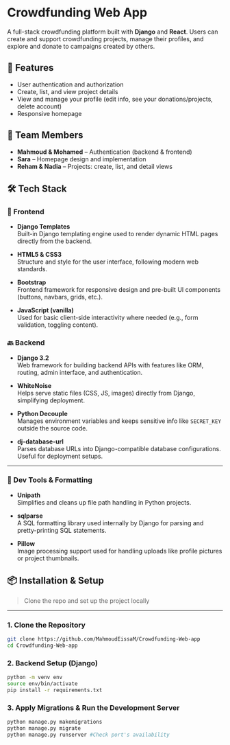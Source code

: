 # Crowdfunding Web App

A full-stack crowdfunding platform built with **Django** and **React**. Users can create and support crowdfunding projects, manage their profiles, and explore and donate to campaigns created by others.

## 🚀 Features

- User authentication and authorization
- Create, list, and view project details
- View and manage your profile (edit info, see your donations/projects, delete account)
- Responsive homepage

## 👥 Team Members

- **Mahmoud & Mohamed** – Authentication (backend & frontend)
- **Sara** – Homepage design and implementation
- **Reham & Nadia** – Projects: create, list, and detail views

## 🛠️ Tech Stack
### 🎨 Frontend

- **Django Templates**  
  Built-in Django templating engine used to render dynamic HTML pages directly from the backend.

- **HTML5 & CSS3**  
  Structure and style for the user interface, following modern web standards.

- **Bootstrap**  
  Frontend framework for responsive design and pre-built UI components (buttons, navbars, grids, etc.).

- **JavaScript (vanilla)**  
  Used for basic client-side interactivity where needed (e.g., form validation, toggling content).

### 🔙 Backend

- **Django 3.2**  
  Web framework for building backend APIs with features like ORM, routing, admin interface, and authentication.

- **WhiteNoise**  
  Helps serve static files (CSS, JS, images) directly from Django, simplifying deployment.

- **Python Decouple**  
  Manages environment variables and keeps sensitive info like `SECRET_KEY` outside the source code.

- **dj-database-url**  
  Parses database URLs into Django-compatible database configurations. Useful for deployment setups.

---

### 🧰 Dev Tools & Formatting

- **Unipath**  
  Simplifies and cleans up file path handling in Python projects.

- **sqlparse**  
  A SQL formatting library used internally by Django for parsing and pretty-printing SQL statements.

- **Pillow**  
  Image processing support used for handling uploads like profile pictures or project thumbnails.


## 📦 Installation & Setup

> Clone the repo and set up the project locally

---

### 1. Clone the Repository

```bash
git clone https://github.com/MahmoudEissaM/Crowdfunding-Web-app
cd Crowdfunding-Web-app
```
### 2. Backend Setup (Django)

```bash
python -m venv env
source env/bin/activate 
pip install -r requirements.txt
```
### 3. Apply Migrations & Run the Development Server

```bash
python manage.py makemigrations
python manage.py migrate
python manage.py runserver #Check port's availability
